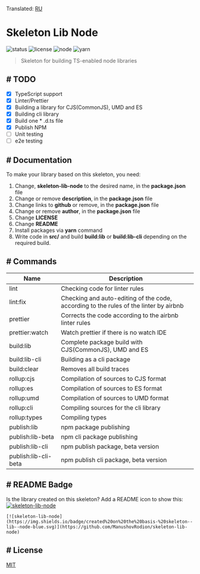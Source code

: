 Translated: [RU](https://github.com/ManushovRodion/skeleton-lib-node#readme)

# Skeleton Lib Node

![status] ![license] ![node] ![yarn]

[license]: https://img.shields.io/github/license/ManushovRodion/skeleton-lib-node
[node]: https://img.shields.io/badge/node-%5E12.22.0%20%7C%7C%20%5E14.17.0%20%7C%7C%20%3E%3D16.0.0-red
[yarn]: https://img.shields.io/badge/yarn-%3E%3D1.22.10-blue
[status]: https://img.shields.io/badge/template-skeleton-9cf

> Skeleton for building TS-enabled node libraries

## # TODO

- [x] TypeScript support
- [x] Linter/Prettier
- [x] Building a library for CJS(CommonJS), UMD and ES
- [x] Building cli library
- [x] Build one \* .d.ts file
- [x] Publish NPM
- [ ] Unit testing
- [ ] e2e testing

## # Documentation

To make your library based on this skeleton, you need:

1. Change, **skeleton-lib-node** to the desired name, in the **package.json** file
2. Change or remove **description**, in the **package.json** file
3. Change links to **github** or remove, in the **package.json** file
4. Change or remove **author**, in the **package.json** file
5. Change **LICENSE**
6. Change **README**
7. Install packages via **yarn** command
8. Write code in **src/** and build **build:lib** or **build:lib-cli** depending on the required build.

## # Commands

| Name                 | Description                                                                           |
| -------------------- | ------------------------------------------------------------------------------------- |
| lint                 | Checking code for linter rules                                                        |
| lint:fix             | Checking and auto-editing of the code, according to the rules of the linter by airbnb |
| prettier             | Corrects the code according to the airbnb linter rules                                |
| prettier:watch       | Watch prettier if there is no watch IDE                                               |
| build:lib            | Complete package build with CJS(CommonJS), UMD and ES                                 |
| build:lib-cli        | Building as a cli package                                                             |
| build:clear          | Removes all build traces                                                              |
| rollup:cjs           | Compilation of sources to CJS format                                                  |
| rollup:es            | Compilation of sources to ES format                                                   |
| rollup:umd           | Compilation of sources to UMD format                                                  |
| rollup:cli           | Compiling sources for the cli library                                                 |
| rollup:types         | Compiling types                                                                       |
| publish:lib          | npm package publishing                                                                |
| publish:lib-beta     | npm cli package publishing                                                            |
| publish:lib-cli      | npm publish package, beta version                                                     |
| publish:lib-cli-beta | npm publish cli package, beta version                                                 |

## # README Badge

Is the library created on this skeleton? Add a README icon to show this: [![skeleton-lib-node](https://img.shields.io/badge/created%20on%20the%20basis-%20skeleton--lib--node-blue.svg)](https://github.com/ManushovRodion/skeleton-lib-node)

```
[![skeleton-lib-node](https://img.shields.io/badge/created%20on%20the%20basis-%20skeleton--lib--node-blue.svg)](https://github.com/ManushovRodion/skeleton-lib-node)
```

## # License

[MIT](https://github.com/ManushovRodion/skeleton-lib-node/blob/master/LICENSE)
